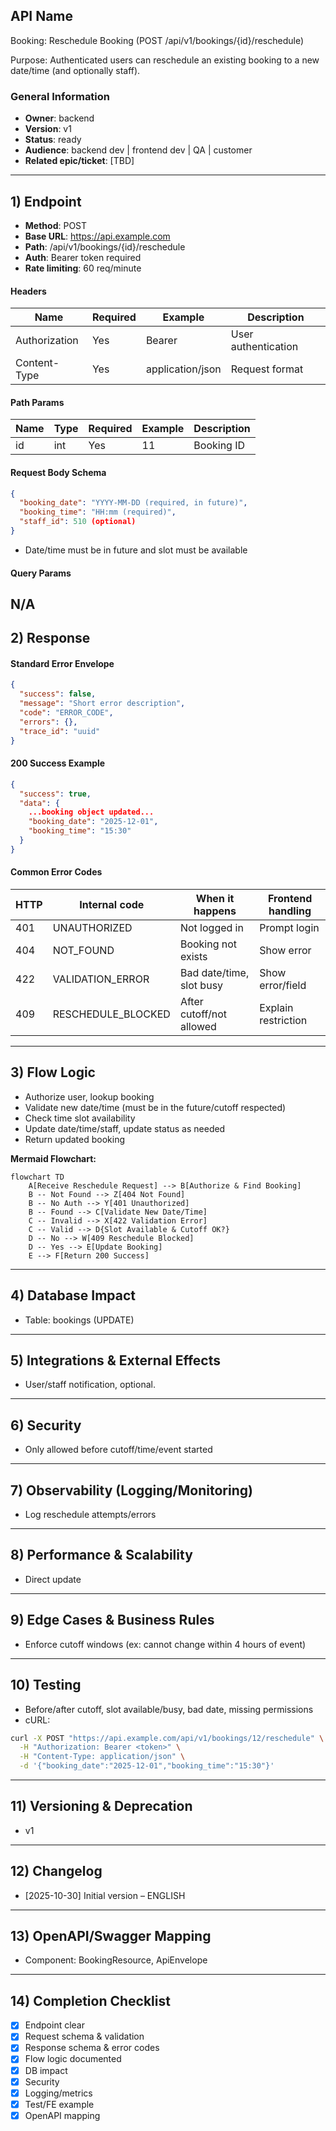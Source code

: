 ## API Name
Booking: Reschedule Booking (POST /api/v1/bookings/{id}/reschedule)

Purpose: Authenticated users can reschedule an existing booking to a new date/time (and optionally staff).

### General Information
- **Owner**: backend
- **Version**: v1
- **Status**: ready
- **Audience**: backend dev | frontend dev | QA | customer
- **Related epic/ticket**: [TBD]
---
## 1) Endpoint
- **Method**: POST
- **Base URL**: https://api.example.com
- **Path**: /api/v1/bookings/{id}/reschedule
- **Auth**: Bearer token required
- **Rate limiting**: 60 req/minute

#### Headers
| Name           | Required | Example               | Description            |
|----------------|----------|----------------------|------------------------|
| Authorization  | Yes      | Bearer <token>       | User authentication    |
| Content-Type   | Yes      | application/json     | Request format         |

#### Path Params
| Name | Type | Required | Example | Description     |
|------|------|----------|---------|-----------------|
| id   | int  | Yes      | 11      | Booking ID      |

#### Request Body Schema
```json
{
  "booking_date": "YYYY-MM-DD (required, in future)",
  "booking_time": "HH:mm (required)",
  "staff_id": 510 (optional)
}
```
- Date/time must be in future and slot must be available

#### Query Params
N/A
---
## 2) Response
#### Standard Error Envelope
```json
{
  "success": false,
  "message": "Short error description",
  "code": "ERROR_CODE",
  "errors": {},
  "trace_id": "uuid"
}
```
#### 200 Success Example
```json
{
  "success": true,
  "data": {
    ...booking object updated...
    "booking_date": "2025-12-01",
    "booking_time": "15:30"
  }
}
```
#### Common Error Codes
| HTTP | Internal code      | When it happens          | Frontend handling   |
|------|--------------------|--------------------------|---------------------|
| 401  | UNAUTHORIZED       | Not logged in            | Prompt login        |
| 404  | NOT_FOUND          | Booking not exists       | Show error          |
| 422  | VALIDATION_ERROR   | Bad date/time, slot busy | Show error/field    |
| 409  | RESCHEDULE_BLOCKED | After cutoff/not allowed | Explain restriction |

---
## 3) Flow Logic
- Authorize user, lookup booking
- Validate new date/time (must be in the future/cutoff respected)
- Check time slot availability
- Update date/time/staff, update status as needed
- Return updated booking

**Mermaid Flowchart:**
```mermaid
flowchart TD
    A[Receive Reschedule Request] --> B[Authorize & Find Booking]
    B -- Not Found --> Z[404 Not Found]
    B -- No Auth --> Y[401 Unauthorized]
    B -- Found --> C[Validate New Date/Time]
    C -- Invalid --> X[422 Validation Error]
    C -- Valid --> D{Slot Available & Cutoff OK?}
    D -- No --> W[409 Reschedule Blocked]
    D -- Yes --> E[Update Booking]
    E --> F[Return 200 Success]
```
---
## 4) Database Impact
- Table: bookings (UPDATE)
---
## 5) Integrations & External Effects
- User/staff notification, optional.
---
## 6) Security
- Only allowed before cutoff/time/event started
---
## 7) Observability (Logging/Monitoring)
- Log reschedule attempts/errors
---
## 8) Performance & Scalability
- Direct update
---
## 9) Edge Cases & Business Rules
- Enforce cutoff windows (ex: cannot change within 4 hours of event)
---
## 10) Testing
- Before/after cutoff, slot available/busy, bad date, missing permissions
- cURL:
```bash
curl -X POST "https://api.example.com/api/v1/bookings/12/reschedule" \
  -H "Authorization: Bearer <token>" \
  -H "Content-Type: application/json" \
  -d '{"booking_date":"2025-12-01","booking_time":"15:30"}'
```
---
## 11) Versioning & Deprecation
- v1
---
## 12) Changelog
- [2025-10-30] Initial version – ENGLISH
---
## 13) OpenAPI/Swagger Mapping
- Component: BookingResource, ApiEnvelope
---
## 14) Completion Checklist
- [x] Endpoint clear
- [x] Request schema & validation
- [x] Response schema & error codes
- [x] Flow logic documented
- [x] DB impact
- [x] Security
- [x] Logging/metrics
- [x] Test/FE example
- [x] OpenAPI mapping
